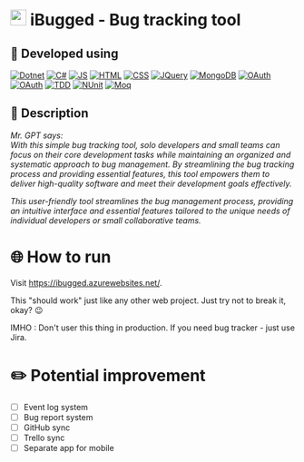 # <img width="28px" src="wwwroot\favicon.ico" /> **iBugged - Bug tracking tool**
## 🔧 Developed using ##
[![Dotnet](https://img.shields.io/badge/dotnet-black?style=for-the-badge&logo=dotnet&logoColor=black&labelColor=orange)](#)
[![C#](https://img.shields.io/badge/CSharp-black?style=for-the-badge&logo=csharp&logoColor=black&labelColor=orange)](#)
[![JS](https://img.shields.io/badge/javascript-black?style=for-the-badge&logo=javascript&logoColor=black&labelColor=orange)](#)
[![HTML](https://img.shields.io/badge/HTML-black?style=for-the-badge&logo=html5&logoColor=black&labelColor=orange)](#)
[![CSS](https://img.shields.io/badge/CSS-black?style=for-the-badge&logo=css3&logoColor=black&labelColor=orange)](#)
[![JQuery](https://img.shields.io/badge/jquery-black?style=for-the-badge&logo=jquery&logoColor=black&labelColor=orange)](#)
[![MongoDB](https://img.shields.io/badge/mongodb-black?style=for-the-badge&logo=mongodb&logoColor=black&labelColor=orange)](#)
[![OAuth](https://img.shields.io/badge/OAuth-black?style=for-the-badge&logo=auth0&logoColor=black&labelColor=orange)](#)
[![OAuth](https://img.shields.io/badge/MSAzure-black?style=for-the-badge&logo=microsoftazure&logoColor=black&labelColor=orange)](#)
[![TDD](https://img.shields.io/badge/TDD-black?style=for-the-badge&logo=&logoColor=black&labelColor=orange)](#)
[![NUnit](https://img.shields.io/badge/NUnit-black?style=for-the-badge&logo=&logoColor=black&labelColor=orange)](#)
[![Moq](https://img.shields.io/badge/Moq-black?style=for-the-badge&logo=&logoColor=black&labelColor=orange)](#)

## 📃 Description ##
*Mr. GPT says:
<br>
With this simple bug tracking tool, solo developers and small teams can focus on their core development tasks while maintaining an organized and systematic approach to bug management. By streamlining the bug tracking process and providing essential features, this tool empowers them to deliver high-quality software and meet their development goals effectively.*

*This user-friendly tool streamlines the bug management process, providing an intuitive interface and essential features tailored to the unique needs of individual developers or small collaborative teams.*

# 🌐 **How to run**
Visit https://ibugged.azurewebsites.net/.

This "should work" just like any other web project. Just try not to break it, okay? 😉

IMHO : Don't user this thing in production. If you need bug tracker - just use Jira.

# ✏️ **Potential improvement**
- [ ] Event log system
- [ ] Bug report system
- [ ] GitHub sync
- [ ] Trello sync
- [ ] Separate app for mobile